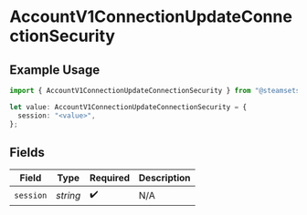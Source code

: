 # AccountV1ConnectionUpdateConnectionSecurity

## Example Usage

```typescript
import { AccountV1ConnectionUpdateConnectionSecurity } from "@steamsets/client-ts/models/operations";

let value: AccountV1ConnectionUpdateConnectionSecurity = {
  session: "<value>",
};
```

## Fields

| Field              | Type               | Required           | Description        |
| ------------------ | ------------------ | ------------------ | ------------------ |
| `session`          | *string*           | :heavy_check_mark: | N/A                |